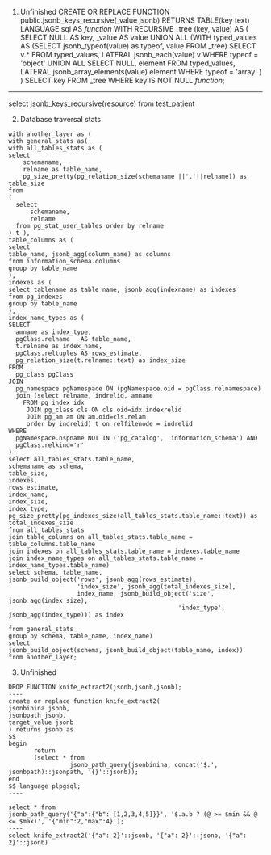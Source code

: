 1. Unfinished
CREATE OR REPLACE FUNCTION public.jsonb_keys_recursive(_value jsonb)
 RETURNS TABLE(key text)
 LANGUAGE sql
AS $function$
WITH RECURSIVE _tree (key, value) AS (
  SELECT
    NULL   AS key,
    _value AS value
  UNION ALL
  (WITH typed_values AS (SELECT jsonb_typeof(value) as typeof, value FROM _tree)
   SELECT v.*
     FROM typed_values, LATERAL jsonb_each(value) v
     WHERE typeof = 'object'
   UNION ALL
   SELECT NULL, element
     FROM typed_values, LATERAL jsonb_array_elements(value) element
     WHERE typeof = 'array'
  )
)
SELECT key
  FROM _tree
  WHERE key IS NOT NULL
$function$;
----
select jsonb_keys_recursive(resource) from test_patient


2. Database traversal stats
```
with another_layer as (
with general_stats as(
with all_tables_stats as (
select
    schemaname,
    relname as table_name,
    pg_size_pretty(pg_relation_size(schemaname ||'.'||relname)) as table_size
from
(
  select
      schemaname,
      relname
  from pg_stat_user_tables order by relname
) t ),
table_columns as (
select
table_name, jsonb_agg(column_name) as columns
from information_schema.columns
group by table_name
),
indexes as (
select tablename as table_name, jsonb_agg(indexname) as indexes
from pg_indexes
group by table_name
),
index_name_types as (
SELECT
  amname as index_type,
  pgClass.relname   AS table_name,
  t.relname as index_name,
  pgClass.reltuples AS rows_estimate,
  pg_relation_size(t.relname::text) as index_size
FROM
  pg_class pgClass
JOIN
  pg_namespace pgNamespace ON (pgNamespace.oid = pgClass.relnamespace)
  join (select relname, indrelid, amname
    FROM pg_index idx
     JOIN pg_class cls ON cls.oid=idx.indexrelid
     JOIN pg_am am ON am.oid=cls.relam
     order by indrelid) t on relfilenode = indrelid
WHERE
  pgNamespace.nspname NOT IN ('pg_catalog', 'information_schema') AND
  pgClass.relkind='r'
)
select all_tables_stats.table_name,
schemaname as schema,
table_size,
indexes,
rows_estimate,
index_name,
index_size,
index_type,
pg_size_pretty(pg_indexes_size(all_tables_stats.table_name::text)) as total_indexes_size
from all_tables_stats
join table_columns on all_tables_stats.table_name = table_columns.table_name
join indexes on all_tables_stats.table_name = indexes.table_name
join index_name_types on all_tables_stats.table_name = index_name_types.table_name)
select schema, table_name,
jsonb_build_object('rows', jsonb_agg(rows_estimate),
                   'index_size', jsonb_agg(total_indexes_size),
                   index_name, jsonb_build_object('size', jsonb_agg(index_size),
                                               'index_type', jsonb_agg(index_type))) as index

from general_stats
group by schema, table_name, index_name)
select
jsonb_build_object(schema, jsonb_build_object(table_name, index))
from another_layer;
```
3. Unfinished
```
DROP FUNCTION knife_extract2(jsonb,jsonb,jsonb);
----
create or replace function knife_extract2(
jsonbinina jsonb,
jsonbpath jsonb,
target_value jsonb
) returns jsonb as
$$
begin
       return
       (select * from
                 jsonb_path_query(jsonbinina, concat('$.', jsonbpath)::jsonpath, '{}'::jsonb));
end
$$ language plpgsql;
----

select * from
jsonb_path_query('{"a":{"b": [1,2,3,4,5]}}', '$.a.b ? (@ >= $min && @ <= $max)', '{"min":2,"max":4}');
----
select knife_extract2('{"a": 2}'::jsonb, '{"a": 2}'::jsonb, '{"a": 2}'::jsonb)
```
